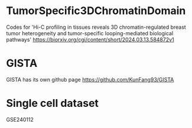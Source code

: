 # TumorSpecific3DChromatinDomain
Codes for 'Hi-C profiling in tissues reveals 3D chromatin-regulated breast tumor heterogeneity and tumor-specific looping-mediated biological pathways'
https://biorxiv.org/cgi/content/short/2024.03.13.584872v1

# GISTA
GISTA has its own github page https://github.com/KunFang93/GISTA

# Single cell dataset
GSE240112

